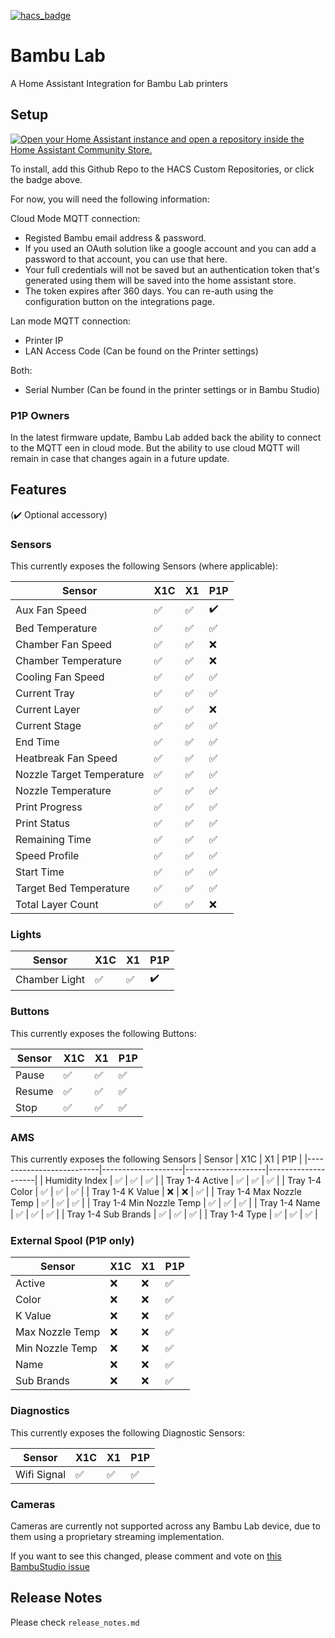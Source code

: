 [![hacs_badge](https://img.shields.io/badge/HACS-Custom-41BDF5.svg?style=for-the-badge)](https://github.com/hacs/integration)

# Bambu Lab

A Home Assistant Integration for Bambu Lab printers

## Setup

[![Open your Home Assistant instance and open a repository inside the Home Assistant Community Store.](https://my.home-assistant.io/badges/hacs_repository.svg)](https://my.home-assistant.io/redirect/hacs_repository/?owner=greghesp&repository=ha-bambulab&category=Integration)

To install, add this Github Repo to the HACS Custom Repositories, or click the badge above.

For now, you will need the following information:

Cloud Mode MQTT connection:
- Registed Bambu email address & password.
- If you used an OAuth solution like a google account and you can add a password to that account, you can use that here.
- Your full credentials will not be saved but an authentication token that's generated using them will be saved into the home assistant store.
- The token expires after 360 days. You can re-auth using the configuration button on the integrations page.

Lan mode MQTT connection:
- Printer IP
- LAN Access Code (Can be found on the Printer settings)

Both:
- Serial Number (Can be found in the printer settings or in Bambu Studio)

### P1P Owners

In the latest firmware update, Bambu Lab added back the ability to connect to the MQTT een in cloud mode. But the ability to use cloud MQTT will remain in case that changes again in a future update.

## Features

(:heavy_check_mark: Optional accessory)

### Sensors

This currently exposes the following Sensors (where applicable):

| Sensor                     | X1C                | X1                 | P1P                | 
|----------------------------|--------------------|--------------------|--------------------|
| Aux Fan Speed              | :white_check_mark: | :white_check_mark: | :heavy_check_mark: |
| Bed Temperature 	         | :white_check_mark: | :white_check_mark: | :white_check_mark: |
| Chamber Fan Speed	         | :white_check_mark: | :white_check_mark: | :x:                |
| Chamber Temperature        | :white_check_mark: | :white_check_mark: | :x:                |
| Cooling Fan Speed	         | :white_check_mark: | :white_check_mark: | :white_check_mark: |
| Current Tray               | :white_check_mark: | :white_check_mark: | :white_check_mark: | (Only if AMS(s) present)
| Current Layer	             | :white_check_mark: | :white_check_mark: | :x:                |
| Current Stage	             | :white_check_mark: | :white_check_mark: | :white_check_mark: |
| End Time                   | :white_check_mark: | :white_check_mark: | :white_check_mark: |
| Heatbreak Fan Speed        | :white_check_mark: | :white_check_mark: | :white_check_mark: |
| Nozzle Target Temperature	 | :white_check_mark: | :white_check_mark: | :white_check_mark: |
| Nozzle Temperature         | :white_check_mark: | :white_check_mark: | :white_check_mark: |
| Print Progress             | :white_check_mark: | :white_check_mark: | :white_check_mark: |
| Print Status	             | :white_check_mark: | :white_check_mark: | :white_check_mark: |
| Remaining Time             | :white_check_mark: | :white_check_mark: | :white_check_mark: |
| Speed Profile              | :white_check_mark: | :white_check_mark: | :white_check_mark: |
| Start Time                 | :white_check_mark: | :white_check_mark: | :white_check_mark: |
| Target Bed Temperature     | :white_check_mark: | :white_check_mark: | :white_check_mark: |
| Total Layer Count          | :white_check_mark: | :white_check_mark: | :x:                |

### Lights

| Sensor                     | X1C                | X1                 | P1P                | 
|----------------------------|--------------------|--------------------|--------------------|
| Chamber Light              | :white_check_mark: | :white_check_mark: | :heavy_check_mark: |

### Buttons

This currently exposes the following Buttons:

| Sensor          | X1C                  | X1                  | P1P                |
|-----------------|----------------------|---------------------|--------------------|
| Pause	          | :white_check_mark:   | :white_check_mark:  | :white_check_mark: |
| Resume          | :white_check_mark:   | :white_check_mark:  | :white_check_mark: |
| Stop	          | :white_check_mark:   | :white_check_mark:  | :white_check_mark: |

### AMS

This currently exposes the following Sensors
| Sensor                   | X1C                | X1                 | P1P                |
|--------------------------|--------------------|--------------------|--------------------|
| Humidity Index           | :white_check_mark: | :white_check_mark: | :white_check_mark: |
| Tray 1-4 Active          | :white_check_mark: | :white_check_mark: | :white_check_mark: |
| Tray 1-4 Color           | :white_check_mark: | :white_check_mark: | :white_check_mark: |
| Tray 1-4 K Value         | :x:                | :x:                | :white_check_mark: |
| Tray 1-4 Max Nozzle Temp | :white_check_mark: | :white_check_mark: | :white_check_mark: |
| Tray 1-4 Min Nozzle Temp | :white_check_mark: | :white_check_mark: | :white_check_mark: |
| Tray 1-4 Name            | :white_check_mark: | :white_check_mark: | :white_check_mark: |
| Tray 1-4 Sub Brands      | :white_check_mark: | :white_check_mark: | :white_check_mark: |
| Tray 1-4 Type            | :white_check_mark: | :white_check_mark: | :white_check_mark: |

### External Spool (P1P only)
| Sensor          | X1C | X1  | P1P                |
|-----------------|-----|-----|--------------------|
| Active          | :x: | :x: | :white_check_mark: |
| Color           | :x: | :x: | :white_check_mark: |
| K Value         | :x: | :x: | :white_check_mark: |
| Max Nozzle Temp | :x: | :x: | :white_check_mark: |
| Min Nozzle Temp | :x: | :x: | :white_check_mark: |
| Name            | :x: | :x: | :white_check_mark: |
| Sub Brands      | :x: | :x: | :white_check_mark: |

### Diagnostics

This currently exposes the following Diagnostic Sensors:

| Sensor       | X1C                | X1                 | P1P                |
|--------------|--------------------|--------------------|--------------------|
| Wifi Signal  | :white_check_mark: | :white_check_mark: | :white_check_mark: |

### Cameras

Cameras are currently not supported across any Bambu Lab device, due to them using a proprietary streaming
implementation.

If you want to see this changed, please comment and vote
on [this BambuStudio issue](https://github.com/bambulab/BambuStudio/issues/1536)

## Release Notes

Please check `release_notes.md`

